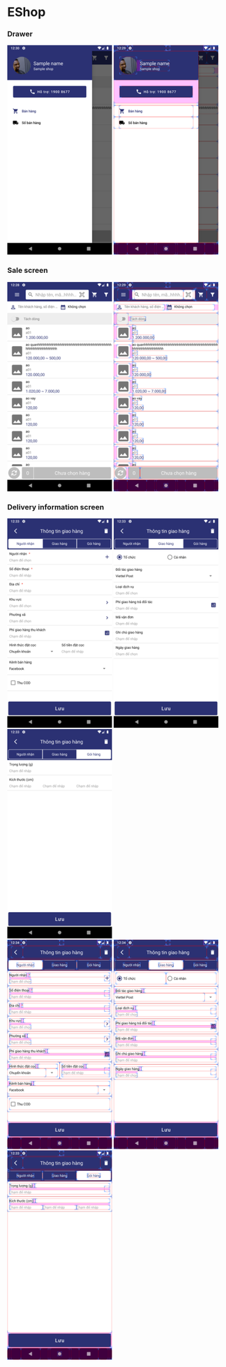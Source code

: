 # EShop
### Drawer
<img src="https://github.com/namdangdev267/fresher/blob/chinhnc/doc/drawer-raw.png?raw=true" width="240"/> <img src="https://github.com/namdangdev267/fresher/blob/chinhnc/doc/drawer-layout.png?raw=true" width="240"/>
### Sale screen
<img src="https://github.com/namdangdev267/fresher/blob/chinhnc/doc/sale-screen-raw.png?raw=true" width="240"/> <img src="https://github.com/namdangdev267/fresher/blob/chinhnc/doc/sale-screen-layout.png?raw=true" width="240"/>
### Delivery information screen
<img src="https://github.com/namdangdev267/fresher/blob/chinhnc/doc/ship-info-receiver-raw.png?raw=true" width="240"/> <img src="https://github.com/namdangdev267/fresher/blob/chinhnc/doc/ship-info-ship-raw.png?raw=true" width="240"/> <img src="https://github.com/namdangdev267/fresher/blob/chinhnc/doc/ship-info-package-raw.png?raw=true" width="240"/></br>
<img src="https://github.com/namdangdev267/fresher/blob/chinhnc/doc/ship-info-receiver-layout.png?raw=true" width="240"/> <img src="https://github.com/namdangdev267/fresher/blob/chinhnc/doc/ship-info-ship-layout.png?raw=true" width="240"/> <img src="https://github.com/namdangdev267/fresher/blob/chinhnc/doc/ship-info-package-layout.png?raw=true" width="240"/>
